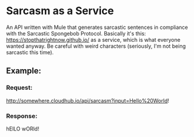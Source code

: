 # Sarcasm as a Service
An API written with Mule that generates sarcastic sentences in compliance with the Sarcastic Spongebob Protocol. Basically it's this: https://stopthatrightnow.github.io/ as a service, which is what everyone wanted anyway. Be careful with weird characters (seriously, I'm not being sarcastic this time).

## Example:

### Request: 
http://somewhere.cloudhub.io/api/sarcasm?input=Hello%20World!

### Response:
hElLO wORld!
